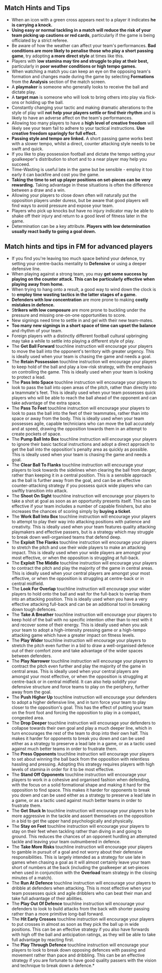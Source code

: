 ## Match Hints and Tips
* When an icon with a green cross appears next to a player it indicates **he is carrying a knock.**
* **Using easy or normal tackling in a match will reduce the risk of your team picking up cautions or red cards**, particularly if the game is being officiated by a strict referee.
* Be aware of how the weather can affect your team's performances. **Bad conditions are more likely to penalise those who play a short passing game**, try adopting **a more direct style** at times like this.
* Players with l**ow stamina may tire and struggle to play at their best,** particularly in **poor weather conditions or high tempo games.**
* When watching a match you can keep an eye on the opposing team's formation and changes made during the game by selecting **Formations** from the **Analysis** section of the match screen.
* A **playmaker** is someone who generally looks to receive the ball and dictate play.
* A **target man** is someone who will look to bring others into play via flick-ons or holding up the ball.
* Constantly changing your tactic and making dramatic alterations to the style of play will **not help your players settle or find their rhythm** and is likely to have an adverse affect on the team's performances.
* Allowing too many players to have a **high level of creative freedom** will likely see your team fail to adhere to your tactical instructions. **Use creative freedom sparingly for full effect.**
* **Passing style and tempo are linked.** A short passing game works best with a slower tempo, whilst a direct, counter attacking style needs to be swift and quick.
* If you like to play possession football and dictate the tempo setting your goalkeeper's distribution to short and to a near player may help you succeed.
* Time-Wasting is useful late in the game but be sensible - employ it too early it can backfire and cost you the game.
* **Taking the time to set up player positions on set-pieces can be very rewarding.** Taking advantage in these situations is often the difference between a draw and a win.
* Allowing your players to close down often will naturally put the opposition players under duress, but be aware that good players will find ways to avoid pressure and expose your team.
* Players who pick up knocks but have no injury indicator may be able to shake off their injury and return to a good level of fitness later in the game.
* Determination can be a key attribute. **Players with low determination usually react badly to going a goal down.**
## Match hints and tips in FM for advanced players
* If you find you're leaving too much space behind your defence, try setting your centre-backs mentality to **Defensive** or using a deeper defensive line.
* When playing against a strong team, you may **get some success by playing on the counter attack. This can be particularly effective when playing away from home.**
* When trying to hang onto a result, a good way to wind down the clock is to **employ time wasting tactics in the latter stages of a game.**
* **Defenders with low concentration** are more prone to making **costly mistakes in defence.**
* S**trikers with low composure** are more prone to buckling under the pressure and missing one-on-one opportunities to score.
* New signings need time to settle in and gel with their new team-mates.
* **Too many new signings in a short space of time can upset the balance** and rhythm of your team.
* Foreign players with a distinctly different football cultural upbringing may take a while to settle into playing a different style of play.
* The **Get Ball Forward** touchline instruction will encourage your players to move the ball into the opponent's territory with greater urgency. This is ideally used when your team is chasing the game and needs a goal.
* The **Retain Possession** touchline instruction will encourage your players to keep hold of the ball and play a low-risk strategy, with the emphasis on controlling the game. This is ideally used when your team is looking to protect a lead.
* The **Pass Into Space** touchline instruction will encourage your players to look to pass the ball into open areas of the pitch, rather than directly into a teammate's feet. This is ideally used when your team possesses quick players who will be able to reach the ball ahead of the opponent and can take advantage of the extra space.
* The **Pass To Feet** touchline instruction will encourage your players to look to pass the ball into the feet of their teammates, rather than into space or away from the body. This is ideally used when your team possesses agile, capable technicians who can move the ball accurately and at speed, drawing the opposition towards them in an attempt to create pockets of space.
* The **Pump Ball Into Box** touchline instruction will encourage your players to ignore their basic tactical instructions and adopt a direct approach to get the ball into the opposition's penalty area as quickly as possible. This is ideally used when your team is chasing the game and needs a goal.
* The **Clear Ball To Flanks** touchline instruction will encourage your players to look towards the sidelines when clearing the ball from danger, rather than keeping it in a central position. This is a sensible approach as the ball is further away from the goal, and can be an effective counter-attacking strategy if you possess quick wide players who can swiftly transition into attack.
* The **Shoot On Sight** touchline instruction will encourage your players to take a shot at goal as soon as an opportunity presents itself. This can be effective if your team includes a number of capable finishers, but also increases the chances of scoring simply by **buying a ticket**.
* The **Work Ball Into Box** touchline instruction will encourage your players to attempt to play their way into attacking positions with patience and creativity. This is ideally used when your team features quality attacking playmakers and effective passers, but is a strategy which may struggle to break down well-organised teams that defend deep.
* The **Exploit The Flanks** touchline instruction will encourage your players to stretch the pitch and use their wide players to make an attacking impact. This is ideally used when your wide players are amongst your most effective, or when the opposition is struggling at full-back.
* The **Exploit The Middle** touchline instruction will encourage your players to contract the pitch and play the majority of the game in central areas. This is ideally used when your central players are amongst your most effective, or when the opposition is struggling at centre-back or in central midfield.
* The **Look For Overlap** touchline instruction will encourage your wider players to hold onto the ball and wait for the full-back to overlap them into an attacking position. This is ideally used when you have a very effective attacking full-back and can be an additional tool in breaking down tough defences.
* The **Take A Breather** touchline instruction will encourage your players to keep hold of the ball with no specific intention other than to rest with it and recover some of their energy. This is ideally used when you ask your team to adopt a high-intensity pressing game or a high-tempo attacking game which have a greater impact on fitness levels.
* The **Play Wider** touchline instruction will encourage your players to stretch the pitch even further in a bid to draw a well-organised defence out of their comfort zone and take advantage of the wider spaces between defenders.
* The **Play Narrower** touchline instruction will encourage your players to contract the pitch even further and play the majority of the game in central areas. This is ideally used when your central players are amongst your most effective, or when the opposition is struggling at centre-back or in central midfield. It can also help solidify your defensive structure and force teams to play on the periphery, further away from the goal.
* The **Push Higher Up** touchline instruction will encourage your defenders to adopt a higher defensive line, and in turn force your team to play closer to the opposition's goal. This has the effect of putting your team on the front foot and forcing the opposition to play in a compact, congested area.
* The **Drop Deeper** touchline instruction will encourage your defenders to collapse towards their own goal and play a much deeper line, which in turn encourages the rest of the team to drop into their own half. This makes it harder for opponents to break you down and can be used either as a strategy to preserve a lead late in a game, or as a tactic used against much better teams in order to frustrate them.
* The **Press Opponents** touchline instruction will encourage your players to set about winning the ball back from the opposition with relentless hassling and pressing. Adopting this strategy requires players with high levels of stamina in order for it to be most effective.
* The **Stand Off Opponents** touchline instruction will encourage your players to work in a cohesive and organised fashion when defending, with the focus on a solid formational shape and making it hard for the opposition to find space. This makes it harder for opponents to break you down and can be used either as a strategy to preserve a lead late in a game, or as a tactic used against much better teams in order to frustrate them.
* The **Get Stuck In** touchline instruction will encourage your players to be more aggressive in the tackle and assert themselves on the opposition in a bid to get the upper hand psychologically and physically.
* The **Stay on Feet** touchline instruction will encourage your players to stay on their feet when tackling rather than diving in and going to ground. This reduces the chances of an opponent hurdling an attempted tackle and leaving your team outnumbered in defence.
* The **Take More Risks** touchline instruction will encourage your players to gamble in pursuit of a goal and not worry about their defensive responsibilities. This is largely intended as a strategy for use late in games when chasing a goal as it will almost certainly leave your team short of numbers at the back (including the goalkeeper at set-pieces when used in conjunction with the **Overload** team strategy in the closing minutes of a match).
* The **Run At Defence** touchline instruction will encourage your players to dribble at defenders when attacking. This is most effective when your team possesses quick and agile dribblers who can beat their man and take full advantage of their abilities.
* The **Play Out Of Defence** touchline instruction will encourage your defenders to look to build attacks from the back with shorter passing rather than a more primitive long-ball forward.
* The **Hit Early Crosses** touchline instruction will encourage your players to put crosses in almost as soon as they pick the ball up in wide positions. This can be an effective strategy if you also have forwards with high off the ball and anticipation ratings, as they will be able to take full advantage by reacting first.
* The **Play Through Defence** touchline instruction will encourage your players to look to break down opposing defences with passing and movement rather than pace and dribbling. This can be an effective strategy if you are fortunate to have good quality passers with the vision and technique to break down a defence.* 